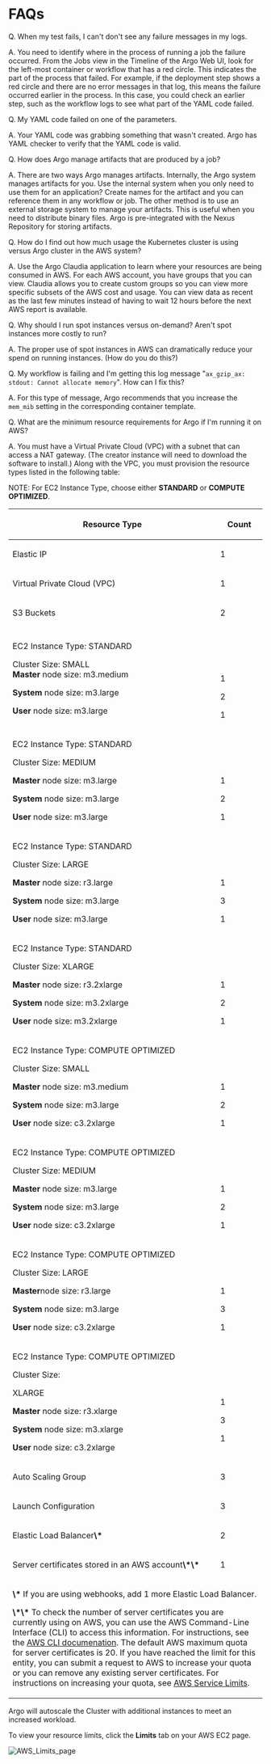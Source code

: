 # FAQs

Q. When my test fails, I can't don't see any failure messages in my logs.

A. You need to identify where in the process of running a job the failure occurred. From the Jobs view in the Timeline of the Argo Web UI, look for the left-most container or workflow that has a red circle. This indicates the part of the process that failed. For example, if the deployment step shows a red circle and there are no error messages in that log, this means the failure occurred earlier in the process. In this case, you could check an earlier step, such as the workflow logs to see what part of the YAML code failed.

Q. My YAML code failed on one of the parameters.

A. Your YAML code was grabbing something that wasn't created. Argo has YAML checker to verify that the YAML code is valid.

Q. How does Argo manage artifacts that are produced by a job?

A. There are two ways Argo manages artifacts. Internally, the Argo system manages artifacts for you. Use the internal system when you only need to use them for an application? Create names for the artifact and you can reference them in any workflow or job. The other method is to use an external storage system to manage your artifacts. This is useful when you need to distribute binary files. Argo is pre-integrated with the Nexus Repository for storing artifacts.

Q. How do I find out how much usage the Kubernetes cluster is using versus Argo cluster in the AWS system?

A. Use the Argo Claudia application to learn where your resources are being consumed in AWS. For each AWS account, you have groups that you can view. Claudia allows you to create custom groups so you can view more specific subsets of the AWS cost and usage. You can view data as recent as the last few minutes instead of having to wait 12 hours before the next AWS report is available.

Q. Why should I run spot instances versus on-demand? Aren't spot instances more costly to run?

A. The proper use of spot instances in AWS can dramatically reduce your spend on running instances. (How do you do this?)

Q. My workflow is failing and I'm getting this log message "`ax_gzip_ax: stdout: Cannot allocate memory`". How can I fix this?

A. For this type of message, Argo recommends that you increase the `mem_mib` setting in the corresponding container template.

<a name="MinResourceType4AWS"></a>Q. What are the minimum resource requirements for Argo if I'm running it on AWS?

A. You must have a Virtual Private Cloud (VPC) with a subnet that can access a NAT gateway. (The creator instance will need to download the software to install.) Along with the VPC, you must provision the resource types listed in the following table:

NOTE: For EC2 Instance Type, choose either **STANDARD** or **COMPUTE OPTIMIZED**.

<table>
     <col style="width: 412px;" />
     <col />
     <thead>
         <tr>
             <th>
                 <p>Resource Type</p>
             </th>
             <th>
                 <p>Count</p>
             </th>
         </tr>
     </thead>
     <tbody>
         <tr>
             <td>
                 <p>Elastic IP</p>
             </td>
             <td>
                 <p>1</p>
             </td>
         </tr>
         <tr>
             <td>
                 <p>Virtual Private Cloud (VPC)</p>
             </td>
             <td>
                 <p>1</p>
             </td>
         </tr>
         <tr>
             <td>
                 <p>S3 Buckets</p>
             </td>
             <td>
                 <p>2</p>
             </td>
         </tr>
         <tr>
             <td>
                 <p>EC2 Instance Type: STANDARD</p>
                 <p>Cluster Size: SMALL<br /><b>Master</b> node size: m3.medium</p>
                 <p><b>System</b> node size: m3.large</p>
                 <p><b>User</b> node size: m3.large</p>
             </td>
             <td>
                 <p>&#160;</p>
                 <p>&#160;</p>
                 <p>1</p>
                 <p>2</p>
                 <p>1</p>
             </td>
         </tr>
         <tr>
             <td>
                 <p>EC2 Instance Type: STANDARD</p>
                 <p>Cluster Size:  MEDIUM<br /></p>
                 <p><b>Master</b> node size: m3.large </p>
                 <p><b> System</b> node size: m3.large</p>
                 <p><b>User</b> node size: m3.large</p>
             </td>
             <td>
                 <p>&#160;</p>
                 <p>&#160;</p>
                 <p>1</p>
                 <p>2</p>
                 <p>1</p>
             </td>
         </tr>
         <tr>
             <td>
                 <p>EC2 Instance Type: STANDARD</p>
                 <p>Cluster Size: LARGE</p>
                 <p><b>Master</b> node size: r3.large</p>
                 <p><b> System</b> node size: m3.large</p>
                 <p><b>User</b> node size: m3.large </p>
             </td>
             <td>
                 <p>&#160;</p>
                 <p>&#160;</p>
                 <p>1</p>
                 <p>3</p>
                 <p>1</p>
             </td>
         </tr>
         <tr>
             <td>
                 <p>EC2 Instance Type: STANDARD</p>
                 <p>Cluster Size: XLARGE</p>
                 <p><b>Master</b> node size: r3.2xlarge</p>
                 <p><b> System</b> node size: m3.2xlarge</p>
                 <p><b>User</b> node size: m3.2xlarge</p>
             </td>
             <td>
                 <p>&#160;</p>
                 <p>&#160;</p>
                 <p>1</p>
                 <p>2</p>
                 <p>1</p>
             </td>
         </tr>
         <tr MadCap:conditions="General.Version224">
             <td>
                 <p>EC2 Instance Type: COMPUTE OPTIMIZED</p>
                 <p>
Cluster Size: SMALL </p>
                 <p><b>Master</b> node size: m3.medium
</p>
                 <p><b> System</b> node size: m3.large</p>
                 <p><b>User</b> node size: c3.2xlarge </p>
             </td>
             <td>
                 <p>&#160;</p>
                 <p>&#160;</p>
                 <p>1</p>
                 <p> 2</p>
                 <p>1</p>
             </td>
         </tr>
         <tr MadCap:conditions="General.Version224">
             <td>
                 <p>

EC2 Instance Type:  COMPUTE OPTIMIZED</p>
                 <p>Cluster Size: MEDIUM </p>
                 <p><b>Master</b> node size: m3.large
</p>
                 <p><b> System</b> node size: m3.large </p>
                 <p><b>User</b> node size: c3.2xlarge
</p>
             </td>
             <td>
                 <p>&#160;</p>
                 <p>&#160;</p>
                 <p>1</p>
                 <p>2</p>
                 <p>1</p>
             </td>
         </tr>
         <tr MadCap:conditions="General.Version224">
             <td>
                 <p>EC2 Instance Type:  COMPUTE OPTIMIZED
</p>
                 <p>Cluster Size: LARGE</p>
                 <p><b>Master</b>node size: r3.large</p>
                 <p><b> System</b> node size: m3.large</p>
                 <p><b>User</b> node size: c3.2xlarge</p>
             </td>
             <td>
                 <p>&#160;</p>
                 <p>&#160;</p>
                 <p> 1</p>
                 <p> 3</p>
                 <p>1</p>
             </td>
         </tr>
         <tr MadCap:conditions="General.Version224">
             <td>
                 <p>EC2 Instance Type: COMPUTE OPTIMIZED</p>
                 <p>Cluster Size:  

XLARGE</p>
                 <p><b>Master</b> node size: r3.xlarge</p>
                 <p><b> System</b> node size: m3.xlarge</p>
                 <p><b>User</b> node size: c3.2xlarge </p>
             </td>
             <td>
                 <p>&#160;</p>
                 <p>&#160;</p>
                 <p> 1</p>
                 <p> 3
</p>
                 <p>1</p>
             </td>
         </tr>
         <tr>
             <td>
                 <p>Auto Scaling Group</p>
             </td>
             <td>
                 <p>3</p>
             </td>
         </tr>
         <tr>
             <td>
                 <p>Launch Configuration</p>
             </td>
             <td>
                 <p>3</p>
             </td>
         </tr>
         <tr>
             <td>
                 <p>Elastic Load Balancer<b>\*</b><br /></p>
             </td>
             <td>
                 <p>2</p>
             </td>
         </tr>
         <tr>
             <td>
                 <p>Server certificates stored in an AWS account<b>\*\*</b></p>
             </td>
             <td>1</td>
         </tr>
         <tr>
             <td colspan="2">
                 <p><b>\*</b> If you are using webhooks, add 1 more Elastic Load Balancer.</p>
                 <p><b>\*\*</b> To check the number of server certificates you are currently using on AWS, you can use the AWS Command-Line Interface (CLI) to access this information. For instructions, see the <a href="https://aws.amazon.com/documentation/cli/">AWS CLI documenation</a>. The default AWS maximum quota for server certificates is 20. If you have reached the limit for this entity, you can submit a request to AWS to increase your quota or you can remove any existing server certificates. For instructions on increasing your quota, see <a href="http://docs.aws.amazon.com/general/latest/gr/aws_service_limits.html">AWS Service Limits</a>.</p>
             </td>
         </tr>
     </tbody>
 </table>

 Argo will autoscale the Cluster with additional instances to meet an increased workload.

 To view your resource limits, click the **Limits** tab on your AWS EC2 page.

 ![AWS_Limits_page](./../images/check_your_amazon_resources_380x232.png)
